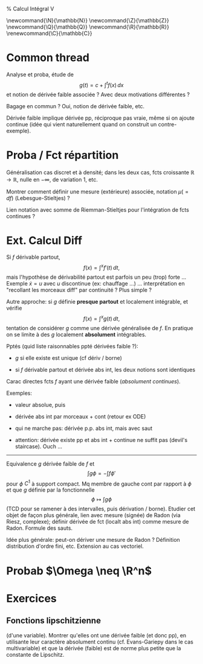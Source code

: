 % Calcul Intégral V

<!-- LaTeX Macros -->
\newcommand{\N}{\mathbb{N}}
\newcommand{\Z}{\mathbb{Z}}
\newcommand{\Q}{\mathbb{Q}}
\newcommand{\R}{\mathbb{R}}
\renewcommand{\C}{\mathbb{C}}

Common thread
================================================================================

Analyse et proba, étude de 
$$
g(t) = c + \int^t f(x) \,dx
$$
et notion de dérivée faible associée ? Avec deux motivations différentes ?

Bagage en commun ? Oui, notion de dérivée faible, etc.

Dérivée faible implique dérivée pp, réciproque pas vraie, même si on ajoute
continue (idée qui vient naturellement quand on construit un contre-exemple).

Proba / Fct répartition
================================================================================

Généralisation cas discret et à densité; dans les deux cas, fcts croissante
$\mathbb{R} \to \mathbb{R}$, nulle en $-\infty$, de variation 1, etc.

Montrer comment définir une mesure (extérieure) associée,
notation $\mu (= df)$ (Lebesgue-Stieltjes) ? 


Lien notation avec somme de Riemman-Stieltjes pour l'intégration de fcts
continues ?

Ext. Calcul Diff
================================================================================

Si $f$ dérivable partout,
$$
f(x) = \int^x f'(t) \, dt,
$$
mais l'hypothèse de dérivabilité partout est parfois un peu (trop) forte ...
Exemple $\dot{x} = u$ avec $u$ discontinue (ex: chauffage ...) ... 
interprétation en "recollant les morceaux diff" par continuité ? 
Plus simple ?

Autre approche: si $g$ définie **presque partout** et localement 
intégrable, et vérifie
$$
f(x) = \int^x g(t) \, dt,
$$
tentation de considérer $g$ comme une dérivée généralisée de $f$.
En pratique on se limite à des $g$ localement **absolument** intégrables.

Pptés (quid liste raisonnables ppté dérivées faible ?):

  - $g$ si elle existe est unique (cf dériv / borne)

  - si $f$ dérivable partout et dérivée abs int, les deux notions sont
    identiques

Carac directes fcts $f$ ayant une dérivée faible (*absolument continues*).

Exemples:

  - valeur absolue, puis   
  
  - dérivée abs int par morceaux + cont (retour ex ODE)

  - qui ne marche pas: dérivée p.p. abs int, mais avec saut

  - attention: dérivée existe pp et abs int + continue ne suffit pas
    (devil's staircase). Ouch ...

-----

Equivalence $g$ dérivée faible de $f$ et
$$
\int g \phi = - \int f \phi'
$$
pour $\phi$ $C^1$ à support compact. Mq membre de gauche cont par rapport
à $\phi$ et que $g$ définie par la fonctionnelle
$$
\phi \mapsto \int g \phi
$$
(TCD pour se ramener à des intervalles, puis dérivation / borne).
Etudier cet objet de façon plus générale, lien avec mesure (signée) de Radon
(via Riesz, complexe); définir dérivée de fct (localt abs int) comme mesure
de Radon. Formule des sauts.

Idée plus générale: peut-on dériver une mesure de Radon ? 
Définition distribution d'ordre fini, etc.
Extension au cas vectoriel.

Probab $\Omega \neq \R^n$
================================================================================

Exercices
================================================================================

Fonctions lipschitzienne
--------------------------------------------------------------------------------

(d'une variable). Montrer qu'elles ont une dérivée faible (et donc pp),
en utilisante leur caractère absolument continu (cf. Evans-Gariepy dans
le cas multivariable) et que la dérivée (faible) est de norme plus petite
que la constante de Lipschitz.